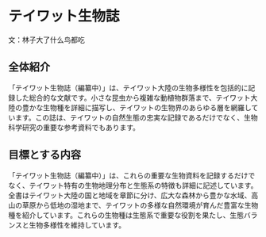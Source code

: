 # テイワット生物誌
文：林子大了什么鸟都吃

## 全体紹介
「テイワット生物誌（編纂中）」は、テイワット大陸の生物多様性を包括的に記録した総合的な文献です。小さな昆虫から複雑な動植物群落まで、テイワット大陸の豊かな生物種を詳細に描写し、テイワットの生物界のあらゆる層を網羅しています。この誌は、テイワットの自然生態の忠実な記録であるだけでなく、生物科学研究の重要な参考資料でもあります。

## 目標とする内容
「テイワット生物誌（編纂中）」は、これらの重要な生物資料を記録するだけでなく、テイワット特有の生物地理分布と生態系の特徴も詳細に記述しています。全書はテイワット大陸の国と地域を章節に分け、広大な森林から豊かな水域、高山の草原から低地の湿地まで、テイワットの多様な自然環境が育んだ豊富な生物種を紹介しています。これらの生物種は生態系で重要な役割を果たし、生態バランスと生物多様性を維持しています。